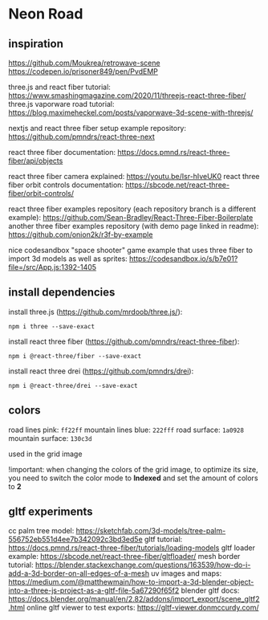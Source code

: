 
# Neon Road

## inspiration

<https://github.com/Moukrea/retrowave-scene>
<https://codepen.io/prisoner849/pen/PvdEMP>

three.js and react fiber tutorial: <https://www.smashingmagazine.com/2020/11/threejs-react-three-fiber/>
three.js vaporware road tutorial: <https://blog.maximeheckel.com/posts/vaporwave-3d-scene-with-threejs/>

nextjs and react three fiber setup example repository: <https://github.com/pmndrs/react-three-next>

react three fiber documentation: <https://docs.pmnd.rs/react-three-fiber/api/objects>

react three fiber camera explained: <https://youtu.be/Isr-hIveUK0>
react three fiber orbit controls documentation: <https://sbcode.net/react-three-fiber/orbit-controls/>

react three fiber examples repository (each repository branch is a different example): <https://github.com/Sean-Bradley/React-Three-Fiber-Boilerplate>
another three fiber examples repository (with demo page linked in readme): <https://github.com/onion2k/r3f-by-example>

nice codesandbox "space shooter" game example that uses three fiber to import 3d models as well as sprites: <https://codesandbox.io/s/b7e01?file=/src/App.js:1392-1405>

## install dependencies

install three.js (<https://github.com/mrdoob/three.js/>):

`npm i three --save-exact`

install react three fiber (<https://github.com/pmndrs/react-three-fiber>):

`npm i @react-three/fiber --save-exact`

install react three drei (<https://github.com/pmndrs/drei>):

`npm i @react-three/drei --save-exact`

## colors

road lines pink: `ff22ff`
mountain lines blue: `222fff`
road surface: `1a0928`
mountain surface: `130c3d`

used in the grid image

!important: when changing the colors of the grid image, to optimize its size, you need to switch the color mode to **Indexed** and set the amount of colors to **2**










## gltf experiments

cc palm tree model: <https://sketchfab.com/3d-models/tree-palm-556752eb551d4ee7b342092c3bd3ed5e>
gltf tutorial: <https://docs.pmnd.rs/react-three-fiber/tutorials/loading-models>
gltf loader example: <https://sbcode.net/react-three-fiber/gltfloader/>
mesh border tutorial: <https://blender.stackexchange.com/questions/163539/how-do-i-add-a-3d-border-on-all-edges-of-a-mesh>
uv images and maps: <https://medium.com/@matthewmain/how-to-import-a-3d-blender-object-into-a-three-js-project-as-a-gltf-file-5a67290f65f2>
blender gltf docs: <https://docs.blender.org/manual/en/2.82/addons/import_export/scene_gltf2.html>
online gltf viewer to test exports: <https://gltf-viewer.donmccurdy.com/>